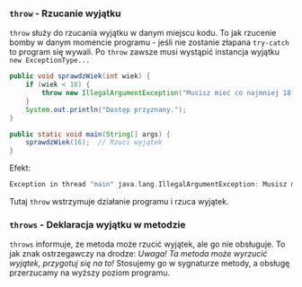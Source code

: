 ### `throw` - Rzucanie wyjątku

`throw` służy do rzucania wyjątku w danym miejscu kodu.
To jak rzucenie bomby w danym momencie programu - jeśli nie zostanie złapana `try-catch` to program się wywali.
Po `throw` zawsze musi wystąpić instancja wyjątku `new ExceptionType...`
```java
public void sprawdzWiek(int wiek) {
    if (wiek < 18) {
        throw new IllegalArgumentException("Musisz mieć co najmniej 18 lat!");
    }
    System.out.println("Dostęp przyznany.");
}

public static void main(String[] args) {
    sprawdzWiek(16);  // Rzuci wyjątek
}
```
Efekt:
```cpp
Exception in thread "main" java.lang.IllegalArgumentException: Musisz mieć co najmniej 18 lat!
```
Tutaj `throw` wstrzymuje działanie programu i rzuca wyjątek.

### `throws` - Deklaracja wyjątku w metodzie
`throws` informuje, że metoda może rzucić wyjątek, ale go nie obsługuje.
To jak znak ostrzegawczy na drodze: *Uwaga! Ta metoda może wyrzucić wyjątek, przygotuj się na to!*
Stosujemy go w sygnaturze metody, a obsługę przerzucamy na wyższy poziom programu.
